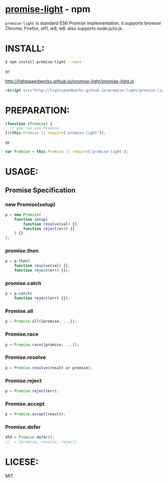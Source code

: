 [promise-light](https://www.npmjs.org/package/promise-light) - npm
====

  `promise-light` is standard ES6 Promise implementation.
  it supports browser Chrome, Firefox, ie11, ie9, ie8.
  also supports node.js/io.js.

# INSTALL:

```bash
$ npm install promise-light --save
```

or

http://lightspeedworks.github.io/promise-light/promise-light.js

```html
<script src="http://lightspeedworks.github.io/promise-light/promise-light.js"></script>
```

# PREPARATION:

```js
(function (Promise) {
  // you can use Promise
})(this.Promise || require('promise-light'));
```

or

```js
var Promise = this.Promise || require('promise-light');
```

# USAGE:

Promise Specification
----

### new Promise(setup)

```js
p = new Promise(
	function setup(
		function resolve(val) {},
		function reject(err) {}
	) {}
);
```

### promise.then

```js
p = p.then(
	function resolve(val) {},
	function reject(err) {});
```

### promise.catch

```js
p = p.catch(
	function reject(err) {});
```

### Promise.all

```js
p = Promise.all([promise, ...]);
```

### Promise.race

```js
p = Promise.race([promise, ...]);
```

### Promise.resolve

```js
p = Promise.resolve(result or promise);
```

### Promise.reject

```js
p = Promise.reject(err);
```

### Promise.accept

```js
p = Promise.accept(result);
```

### Promise.defer

```js
dfd = Promise.defer();
// -> {promise, resolve, reject}
```

# LICESE:

  MIT
